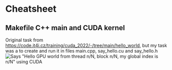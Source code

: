 # Cheatsheet
## Makefile C++ main and CUDA kernel
Original task from https://code.it4i.cz/training/cuda_2022/-/tree/main/hello_world, but my task was a to create and run it in files main.cpp, say_hello.cu and say_hello.h
![Says "Hello GPU world from thread n/N, block n/N, my global index is n/N" using CUDA](projects/cheatsheet/01_makefile_cpp_cu/img.png)